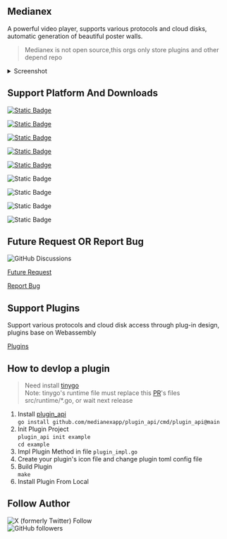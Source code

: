 ## Medianex

A powerful video player, supports various protocols and cloud disks, automatic generation of beautiful poster walls.

> Medianex is not open source,this orgs only store plugins and other depend repo

<details>
<summary>Screenshot</summary>

![](https://file.medianex.app/screenshot/1.png)
![](https://file.medianex.app/screenshot/2.png)
![](https://file.medianex.app/screenshot/3.png)
![](https://file.medianex.app/screenshot/4.png)
![](https://file.medianex.app/screenshot/5.png)
![](https://file.medianex.app/screenshot/6.png)
![](https://file.medianex.app/screenshot/7.png)
![](https://file.medianex.app/screenshot/8.png)

</details>

## Support Platform And Downloads

[![Static Badge](https://img.shields.io/badge/Macos_arm64_dmg-v0.0.5_beta-blue?style=flat&logo=macos)](https://file.medianex.app/release/0.0.5-beta/medianex-0.0.5-beta-macos-arm64.dmg)

[![Static Badge](https://img.shields.io/badge/Macos_x86_64_dmg-v0.0.5_beta-blue?style=flat&logo=macos)](https://file.medianex.app/release/0.0.5-beta/medianex-0.0.5-beta-macos-x86_64.dmg)

[![Static Badge](https://img.shields.io/badge/Windows_x86_64_exe-v0.0.5_beta-blue?style=flat)](https://file.medianex.app/release/0.0.5-beta/medianex-0.0.5-beta-windows-setup-x86_64.exe)

[![Static Badge](https://img.shields.io/badge/Debian_x86_64_deb-v0.0.5_beta-blue?style=flat&logo=debian)](https://file.medianex.app/release/0.0.5-beta/medianex-0.0.5-beta-linux-x86-64.deb)

[![Static Badge](https://img.shields.io/badge/ArchLinux_x86_64_zst-v0.0.5_beta-blue?style=flat&logo=archlinux)](https://file.medianex.app/release/0.0.5-beta/medianex-0.0.5-beta-linux-x86_64.pkg.tar.zst)

![Static Badge](https://img.shields.io/badge/IOS-Coming_Soon-green?style=flat)

![Static Badge](https://img.shields.io/badge/Apple_TV-Coming_Soon-green?style=flat)

![Static Badge](https://img.shields.io/badge/Android-Coming_Soon-green?style=flat)

![Static Badge](https://img.shields.io/badge/Android_TV-Coming_Soon-green?style=flat)

## Future Request OR Report Bug

![GitHub Discussions](https://img.shields.io/github/discussions/medianexapp/.github)

[Future Request](https://github.com/orgs/medianexapp/discussions/new?category=future-request)

[Report Bug](https://github.com/orgs/medianexapp/discussions/new?category=bug-report)

## Support Plugins

Support various protocols and cloud disk access through plug-in design, plugins base on Webassembly

[Plugins](https://github.com/medianexapp/plugins)

## How to devlop a plugin

> Need install [tinygo](https://github.com/tinygo-org/tinygo)  
> Note: tinygo's runtime file must replace this [PR](https://github.com/tinygo-org/tinygo/pull/4875/files)'s files src/runtime/\*.go, or wait next release

1. Install [plugin_api](https://github.com/medianexapp/plugin_api)  
   `go install github.com/medianexapp/plugin_api/cmd/plugin_api@main`
2. Init Plugin Project  
   `plugin_api init example`  
   `cd example`
3. Impl Plugin Method in file `plugin_impl.go`
4. Create your plugin's icon file and change plugin toml config file
5. Build Plugin  
   `make`
6. Install Plugin From Local

## Follow Author

![X (formerly Twitter) Follow](https://img.shields.io/twitter/follow/labulakalia)  
![GitHub followers](https://img.shields.io/github/followers/labulakalia)

